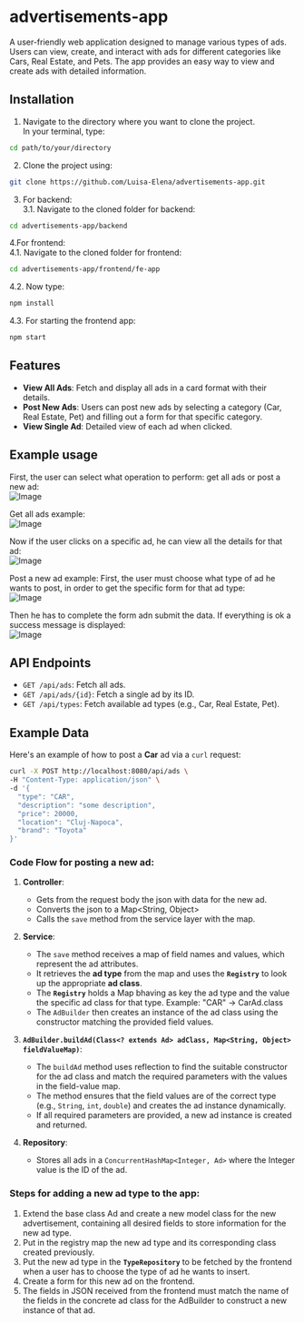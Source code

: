 # advertisements-app

A user-friendly web application designed to manage various types of ads. Users can view, create, and interact with ads for different categories like Cars, Real Estate, and Pets. The app provides an easy way to view and create ads with detailed information.  

## **Installation**
1. Navigate to the directory where you want to clone the project.  
In your terminal, type:  
```sh
cd path/to/your/directory
```
2. Clone the project using:  
```sh
git clone https://github.com/Luisa-Elena/advertisements-app.git
```
3. For backend:  
3.1. Navigate to the cloned folder for backend:
```sh
cd advertisements-app/backend
```
4.For frontend:  
4.1. Navigate to the cloned folder for frontend:
```sh
cd advertisements-app/frontend/fe-app
```
4.2. Now type:
```sh
npm install
```
4.3. For starting the frontend app:
```sh
npm start
```


## Features
- **View All Ads**: Fetch and display all ads in a card format with their details.
- **Post New Ads**: Users can post new ads by selecting a category (Car, Real Estate, Pet) and filling out a form for that specific category.
- **View Single Ad**: Detailed view of each ad when clicked.

## Example usage  
First, the user can select what operation to perform: get all ads or post a new ad:  
![Image](https://github.com/user-attachments/assets/7152f421-8171-4bcb-9a32-9292d87e1e02)  

Get all ads example:  
![Image](https://github.com/user-attachments/assets/ea098d03-3979-43a9-87b7-9a7849b62cb7)  

Now if the user clicks on a specific ad, he can view all the details for that ad:  
![Image](https://github.com/user-attachments/assets/57b5cc73-f60d-4414-b291-5054610a5e93)

Post a new ad example:
First, the user must choose what type of ad he wants to post, in order to get the specific form for that ad type:  
![Image](https://github.com/user-attachments/assets/63482048-6b7f-4cf7-9566-047e95ea314d)  

Then he has to complete the form adn submit the data. If everything is ok a success message is displayed:  
![Image](https://github.com/user-attachments/assets/ea64ea7f-f62e-42e8-8bcb-2e249ba04dc9)  



## API Endpoints
- `GET /api/ads`: Fetch all ads.
- `GET /api/ads/{id}`: Fetch a single ad by its ID.
- `GET /api/types`: Fetch available ad types (e.g., Car, Real Estate, Pet).


## Example Data
Here's an example of how to post a **Car** ad via a `curl` request:
```bash
curl -X POST http://localhost:8080/api/ads \
-H "Content-Type: application/json" \
-d '{
  "type": "CAR",
  "description": "some description",
  "price": 20000,
  "location": "Cluj-Napoca",
  "brand": "Toyota"
}'
```


### Code Flow for posting a new ad:

1. **Controller**:
   - Gets from the request body the json with data for the new ad.
   - Converts the json to a Map<String, Object>
   - Calls the `save` method from the service layer with the map.  

2. **Service**:
   - The `save` method receives a map of field names and values, which represent the ad attributes.
   - It retrieves the **ad type** from the map and uses the **`Registry`** to look up the appropriate **ad class**.
   - The **`Registry`** holds a Map bhaving as key the ad type and the value the specific ad class for that type. Example: "CAR" -> CarAd.class  
   - The `AdBuilder` then creates an instance of the ad class using the constructor matching the provided field values.

3. **`AdBuilder.buildAd(Class<? extends Ad> adClass, Map<String, Object> fieldValueMap)`**:
   - The `buildAd` method uses reflection to find the suitable constructor for the ad class and match the required parameters with the values in the field-value map.
   - The method ensures that the field values are of the correct type (e.g., `String`, `int`, `double`) and creates the ad instance dynamically.
   - If all required parameters are provided, a new ad instance is created and returned.

4. **Repository**:
   - Stores all ads in a `ConcurrentHashMap<Integer, Ad>` where the Integer value is the ID of the ad.
  

### Steps for adding a new ad type to the app:
1. Extend the base class Ad and create a new model class for the new advertisement, containing all desired fields to store information for the new ad type.
2. Put in the registry map the new ad type and its corresponding class created previously.
3. Put the new ad type in the **`TypeRepository`** to be fetched by the frontend when a user has to choose the type of ad he wants to insert.
4. Create a form for this new ad on the frontend.
5. The fields in JSON received from the frontend must match the name of the fields in the concrete ad class for the AdBuilder to construct a new instance of that ad.  
